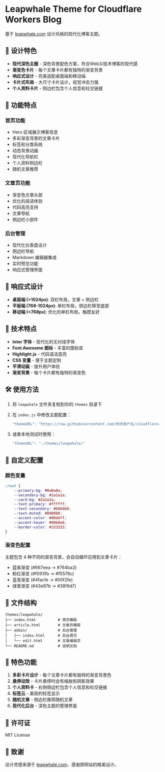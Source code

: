 # Leapwhale Theme for Cloudflare Workers Blog

基于 [leapwhale.com](https://leapwhale.com/) 设计风格的现代化博客主题。

## 🎨 设计特色

- **现代深色主题** - 深色背景配色方案，符合Web3/技术博客的现代感
- **渐变色卡片** - 每个文章卡片都有独特的渐变背景
- **响应式设计** - 完美适配桌面端和移动端
- **卡片式布局** - 大尺寸卡片设计，视觉冲击力强
- **个人资料卡片** - 侧边栏包含个人信息和社交链接

## 🚀 功能特点

### 首页功能
- Hero 区域展示博客信息
- 多彩渐变背景的文章卡片
- 标签和分类系统
- 动态背景动画
- 现代化导航栏
- 个人资料侧边栏
- 随机文章推荐

### 文章页功能
- 渐变色文章头部
- 优化的阅读体验
- 代码高亮支持
- 文章导航
- 侧边栏小部件

### 后台管理
- 现代化仪表盘设计
- 侧边栏导航
- Markdown 编辑器集成
- 实时预览功能
- 响应式管理界面

## 📱 响应式设计

- **桌面端 (>1024px)**: 双栏布局，文章 + 侧边栏
- **平板端 (768-1024px)**: 单栏布局，侧边栏移至底部
- **移动端 (<768px)**: 优化的单栏布局，触摸友好

## 🎯 技术特点

- **Inter 字体** - 现代化的无衬线字体
- **Font Awesome 图标** - 丰富的图标库
- **Highlight.js** - 代码语法高亮
- **CSS 变量** - 便于主题定制
- **平滑动画** - 提升用户体验
- **渐变背景** - 每个卡片都有独特的渐变色

## 🛠️ 使用方法

1. 将 `leapwhale` 文件夹复制到你的 `themes` 目录下

2. 在 `index.js` 中修改主题配置：
   ```javascript
   "themeURL": "https://raw.githubusercontent.com/你的用户名/cloudflare-workers-blog/master/themes/leapwhale/"
   ```

3. 或者本地测试时使用：
   ```javascript
   "themeURL": "./themes/leapwhale/"
   ```

## 🎨 自定义配置

### 颜色变量
```css
:root {
    --primary-bg: #0a0a0a;
    --secondary-bg: #1a1a1a;
    --card-bg: #2a2a2a;
    --text-primary: #ffffff;
    --text-secondary: #b0b0b0;
    --text-muted: #808080;
    --accent-color: #00d4ff;
    --accent-hover: #00b8e6;
    --border-color: #333333;
}
```

### 渐变色配置
主题包含 4 种不同的渐变背景，会自动循环应用到文章卡片：
- 蓝紫渐变 (#667eea → #764ba2)
- 粉红渐变 (#f093fb → #f5576c)
- 蓝青渐变 (#4facfe → #00f2fe)
- 绿青渐变 (#43e97b → #38f9d7)

## 📁 文件结构

```
themes/leapwhale/
├── index.html          # 首页模板
├── article.html        # 文章页模板
├── admin/              # 后台管理
│   ├── index.html      # 后台首页
│   └── edit.html       # 文章编辑页
└── README.md           # 说明文档
```

## 🌟 特色功能

1. **多彩卡片设计** - 每个文章卡片都有独特的渐变背景色
2. **悬停动效** - 卡片悬停时会有缩放和阴影效果
3. **个人资料卡** - 右侧侧边栏包含个人信息和社交链接
4. **标签云** - 美观的标签显示
5. **随机文章** - 侧边栏推荐随机文章
6. **现代化后台** - 深色主题的管理界面

## 📄 许可证

MIT License

## 🙏 致谢

设计灵感来源于 [leapwhale.com](https://leapwhale.com/)，感谢原网站的精美设计。
